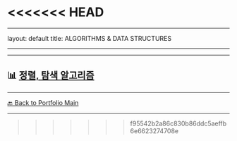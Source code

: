 <<<<<<< HEAD
=======
---
layout: default
title: ALGORITHMS & DATA STRUCTURES

---


---

## 📊  [정렬, 탐색 알고리즘](/study/algorithms-and-data-structures/recursion-backtracking.md)


---
[🔙 Back to Portfolio Main](../index.md)

---
>>>>>>> f95542b2a86c830b86ddc5aeffb6e6623274708e

